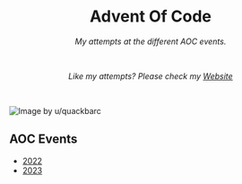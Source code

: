 <h1 align="center">Advent Of Code</h1>
<p align="center"><i>My attempts at the different AOC events.</i></p>
<br>
<p align="center"><i>Like my attempts? Please check my <a href="larsdanau.dev">Website</a></i></p>
<br>

![Image by u/quackbarc](https://www.reddit.com/media?url=https%3A%2F%2Fpreview.redd.it%2F836wrdoofp3c1.png%3Fwidth%3D960%26crop%3Dsmart%26auto%3Dwebp%26s%3D221cd69713975ec8d7ea582f094639f857ca1248)

## AOC Events
- [2022](https://github.com/LarsDanau/AdventOfCode/tree/main/2022%20%5BINCOMPLETE%5D)
- [2023](https://github.com/LarsDanau/AdventOfCode/tree/main/2023%20%5BCURRENT%5D)
